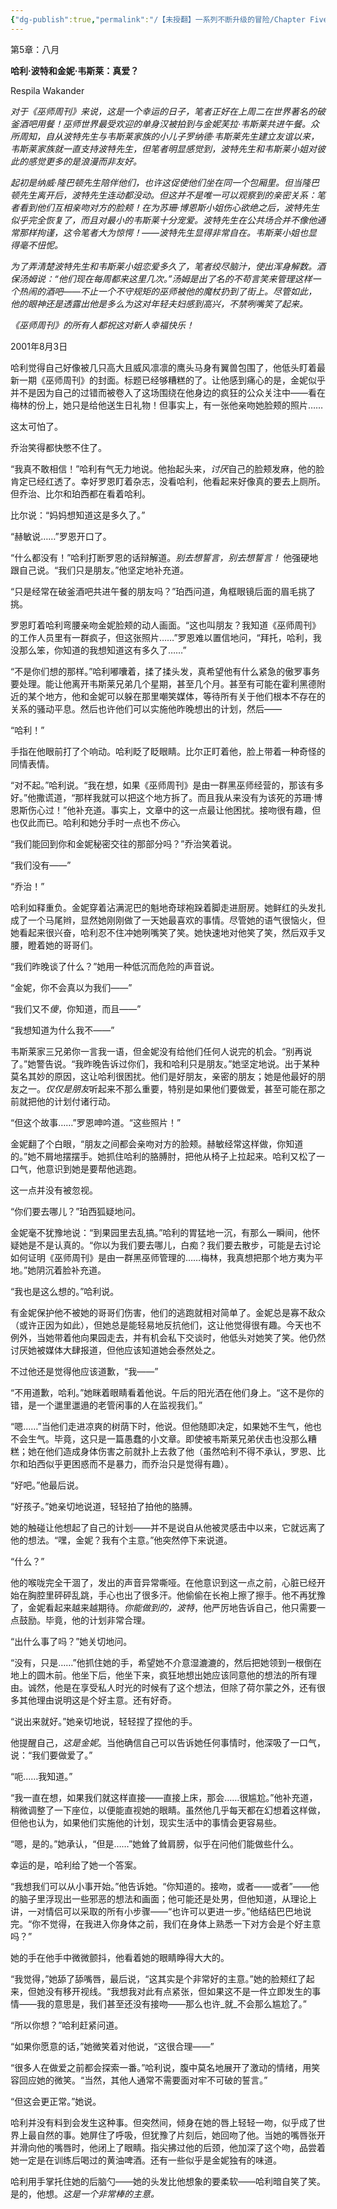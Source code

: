 ```yaml
---
{"dg-publish":true,"permalink":"/【未授翻】一系列不断升级的冒险/Chapter Five/","created":"2024-11-18T17:55:55.384+08:00","updated":"2024-11-18T18:01:32.046+08:00"}
---
```


第5章：八月

**哈利·波特和金妮·韦斯莱：真爱？**

Respila Wakander

*对于《巫师周刊》来说，这是一个幸运的日子，笔者正好在上周二在世界著名的破釜酒吧用餐！巫师世界最受欢迎的单身汉被拍到与金妮芙拉·韦斯莱共进午餐。众所周知，自从波特先生与韦斯莱家族的小儿子罗纳德·韦斯莱先生建立友谊以来，韦斯莱家族就一直支持波特先生，但笔者明显感觉到，波特先生和韦斯莱小姐对彼此的感觉更多的是浪漫而非友好。*

*起初是纳威·隆巴顿先生陪伴他们，也许这促使他们坐在同一个包厢里。但当隆巴顿先生离开后，波特先生连动都没动。但这并不是唯一可以观察到的亲密关系：笔者看到他们互相亲吻对方的脸颊！在为苏珊·博恩斯小姐伤心欲绝之后，波特先生似乎完全恢复了，而且对最小的韦斯莱十分宠爱。波特先生在公共场合并不像他通常那样拘谨，这令笔者大为惊愕！——波特先生显得非常自在。韦斯莱小姐也显得毫不忸怩。*

*为了弄清楚波特先生和韦斯莱小姐恋爱多久了，笔者绞尽脑汁，使出浑身解数。酒保汤姆说：“他们现在每周都来这里几次。”汤姆是出了名的不苟言笑来管理这样一个热闹的酒吧——不止一个不守规矩的巫师被他的魔杖扔到了街上。尽管如此，他的眼神还是透露出他是多么为这对年轻夫妇感到高兴，不禁咧嘴笑了起来。*

*《巫师周刊》的所有人都祝这对新人幸福快乐！*

2001年8月3日

哈利觉得自己好像被几只高大且威风凛凛的鹰头马身有翼兽包围了，他低头盯着最新一期《巫师周刊》的封面。标题已经够糟糕的了。让他感到痛心的是，金妮似乎并不是因为自己的过错而被卷入了这场围绕在他身边的疯狂的公众关注中——看在梅林的份上，她只是给他送生日礼物！但事实上，有一张他亲吻她脸颊的照片……

这太可怕了。

乔治笑得都快憋不住了。

“我真不敢相信！”哈利有气无力地说。他抬起头来，*讨厌*自己的脸颊发麻，他的脸肯定已经红透了。幸好罗恩盯着杂志，没看哈利，他看起来好像真的要去上厕所。但乔治、比尔和珀西都在看着哈利。

比尔说：“妈妈想知道这是多久了。”

“赫敏说……”罗恩开口了。

“什么都没有！”哈利打断罗恩的话辩解道。*别去想誓言，别去想誓言！* 他强硬地跟自己说。“我们只是朋友。”他坚定地补充道。

“只是经常在破釜酒吧共进午餐的朋友吗？”珀西问道，角框眼镜后面的眉毛挑了挑。

罗恩盯着哈利弯腰亲吻金妮脸颊的动人画面。“这也叫朋友？我知道《巫师周刊》的工作人员里有一群疯子，但这张照片……”罗恩难以置信地问，“拜托，哈利，我没那么笨，你知道的我想知道这有多久了……”

“不是你们想的那样。”哈利嘟囔着，揉了揉头发，真希望他有什么紧急的傲罗事务要处理。能让他离开韦斯莱兄弟几个星期，甚至几个月。甚至有可能在霍利黑德附近的某个地方，他和金妮可以躲在那里嘲笑媒体，等待所有关于他们根本不存在的关系的骚动平息。然后也许他们可以实施他昨晚想出的计划，然后——

“哈利！”

手指在他眼前打了个响动。哈利眨了眨眼睛。比尔正盯着他，脸上带着一种奇怪的同情表情。

“对不起。”哈利说。“我在想，如果《巫师周刊》是由一群黑巫师经营的，那该有多好。”他撒谎道，“那样我就可以把这个地方拆了。而且我从来没有为该死的苏珊·博恩斯伤心过！”他补充道。事实上，文章中的这一点最让他困扰。接吻很有趣，但也仅此而已。哈利和她分手时一点也不*伤心*。

“我们能回到你和金妮秘密交往的那部分吗？”乔治笑着说。

“我们没有——”

“乔治！”

哈利如释重负。金妮穿着沾满泥巴的魁地奇球袍跺着脚走进厨房。她鲜红的头发扎成了一个马尾辫，显然她刚刚做了一天她最喜欢的事情。尽管她的语气很恼火，但她看起来很兴奋，哈利忍不住冲她咧嘴笑了笑。她快速地对他笑了笑，然后双手叉腰，瞪着她的哥哥们。

“我们昨晚谈了什么？”她用一种低沉而危险的声音说。

“金妮，你不会真以为我们——”

“我们又不*傻*，你知道，而且——”

“我想知道为什么我不——”

韦斯莱家三兄弟你一言我一语，但金妮没有给他们任何人说完的机会。“别再说了。”她警告说。“我昨晚告诉过你们，我和哈利只是朋友。”她坚定地说。出于某种莫名其妙的原因，这让哈利很困扰。他们是好朋友，亲密的朋友；她是他最好的朋友之一。*仅仅是朋友*听起来不那么重要，特别是如果他们要做爱，甚至可能在那之前就把他的计划付诸行动。

“但这个故事……”罗恩呻吟道。“这些照片！”

金妮翻了个白眼，“朋友之间都会亲吻对方的脸颊。赫敏经常这样做，你知道的。”她不屑地摆摆手。她抓住哈利的胳膊肘，把他从椅子上拉起来。哈利又松了一口气，他意识到她是要帮他逃跑。

这一点并没有被忽视。

“你们要去哪儿？”珀西狐疑地问。

金妮毫不犹豫地说：“到果园里去乱搞。”哈利的胃猛地一沉，有那么一瞬间，他怀疑她是不是认真的。“你以为我们要去哪儿，白痴？我们要去散步，可能是去讨论如何证明《巫师周刊》是由一群黑巫师管理的……梅林，我真想把那个地方夷为平地。”她阴沉着脸补充道。

“我也是这么想的。”哈利说。

有金妮保护他不被她的哥哥们伤害，他们的逃跑就相对简单了。金妮总是寡不敌众（或许正因为如此），但她总是能轻易地反抗他们，这让他觉得很有趣。今天也不例外，当她带着他向果园走去，并有机会私下交谈时，他低头对她笑了笑。他仍然讨厌她被媒体大肆报道，但他应该知道她会泰然处之。

不过他还是觉得他应该道歉，“我——”

“不用道歉，哈利。”她眯着眼睛看着他说。午后的阳光洒在他们身上。“这不是你的错，是一个邋里邋遢的老管闲事的人在监视我们。”

“嗯……”当他们走进凉爽的树荫下时，他说。但他随即决定，如果她不生气，他也不会生气。毕竟，这只是一篇愚蠢的小文章。即使被韦斯莱兄弟伏击也没那么糟糕；她在他们造成身体伤害之前就扑上去救了他（虽然哈利不得不承认，罗恩、比尔和珀西似乎更困惑而不是暴力，而乔治只是觉得有趣）。

“好吧。”他最后说。

“好孩子。”她亲切地说道，轻轻拍了拍他的胳膊。

她的触碰让他想起了自己的计划——并不是说自从他被灵感击中以来，它就远离了他的想法。“嘿，金妮？我有个主意。”他突然停下来说道。

“什么？”

他的喉咙完全干涸了，发出的声音异常嘶哑。在他意识到这一点之前，心脏已经开始在胸腔里砰砰乱跳，手心也出了很多汗。他偷偷在长袍上擦了擦手。他不再犹豫了，金妮看起来越来越期待。*你能做到的，波特*，他严厉地告诉自己，他只需要一点鼓励。毕竟，他的计划非常合理。

“出什么事了吗？”她关切地问。

“没有，只是……”他抓住她的手，希望她不介意湿漉漉的，然后把她领到一根倒在地上的圆木前。他坐下后，他坐下来，疯狂地想出她应该同意他的想法的所有理由。诚然，他是在享受私人时光的时候有了这个想法，但除了荷尔蒙之外，还有很多其他理由说明这是个好主意。还有好奇。

“说出来就好。”她亲切地说，轻轻捏了捏他的手。

他提醒自己，*这是金妮*。当他确信自己可以告诉她任何事情时，他深吸了一口气，说：“我们要做爱了。”

“呃……我知道。”

“我一直在想，如果我们就这样直接——直接上床，那会……很尴尬。”他补充道，稍微调整了一下座位，以便能直视她的眼睛。虽然他几乎每天都在幻想着这样做，但他也认为，如果他们实施他的计划，现实生活中的事情会更容易些。

“嗯，是的。”她承认，“但是……”她耸了耸肩膀，似乎在问他们能做些什么。

幸运的是，哈利给了她一个答案。

“我想我们可以从小事开始。”他告诉她。“你知道的。接吻，或者——或者”——他的脑子里浮现出一些邪恶的想法和画面；他可能还是处男，但他知道，从理论上讲，一对情侣可以采取的所有小步骤——“也许可以更进一步。”他结结巴巴地说完。“你不觉得，在我进入你身体之前，我们在身体上熟悉一下对方会是个好主意吗？”

她的手在他手中微微颤抖，他看着她的眼睛睁得大大的。

“我觉得，”她舔了舔嘴唇，最后说，“这其实是个非常好的主意。”她的脸颊红了起来，但她没有移开视线。“我想我对此有点紧张，但如果这不是一件立即发生的事情——我的意思是，我们甚至还没有接吻——那么也许_就_不会那么尴尬了。”

“所以你想？”哈利赶紧问道。

“如果你愿意的话，”她微笑着对他说，“这很合理——”

“很多人在做爱之前都会探索一番。”哈利说，腹中莫名地展开了激动的情绪，用笑容回应她的微笑。“当然，其他人通常不需要面对牢不可破的誓言。”

“但这会更正常。”她说。

哈利并没有料到会发生这种事。但突然间，倾身在她的唇上轻轻一吻，似乎成了世界上最自然的事。她屏住了呼吸，但犹豫了片刻后，她回吻了他。当她的嘴唇张开并滑向他的嘴唇时，他闭上了眼睛。指尖拂过他的后颈，他加深了这个吻，品尝着她一定是在训练后喝过的黄油啤酒。还有一些似乎是金妮独有的味道。

哈利用手掌托住她的后脑勺——她的头发比他想象的要柔软——哈利暗自笑了笑。是的，他想。*这是一个非常棒的主意。*